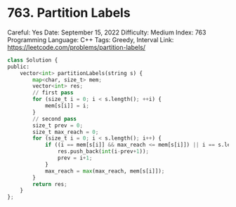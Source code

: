# 763. Partition Labels

Careful: Yes
Date: September 15, 2022
Difficulty: Medium
Index: 763
Programming Language: C++
Tags: Greedy, Interval
Link: https://leetcode.com/problems/partition-labels/

```python
class Solution {
public:
    vector<int> partitionLabels(string s) {
        map<char, size_t> mem;
        vector<int> res;
        // first pass
        for (size_t i = 0; i < s.length(); ++i) {
            mem[s[i]] = i;
        }
        // second pass
        size_t prev = 0;
        size_t max_reach = 0;
        for (size_t i = 0; i < s.length(); i++) {
            if ((i == mem[s[i]] && max_reach <= mem[s[i]]) || i == s.length()-1) {
                res.push_back(int(i-prev+1));
                prev = i+1;
            }
            max_reach = max(max_reach, mem[s[i]]);
        }
        return res;
    }
};
```